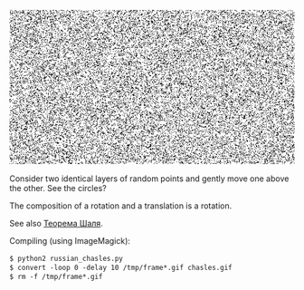 ![Chasles relation](chasles.gif)

Consider two identical layers of random points and gently move one above the other. See the circles?

The composition of a rotation and a translation is a rotation.

See also [Теорема Шаля](http://images.math.cnrs.fr/Teorema-SHalya).

Compiling (using ImageMagick):
```
$ python2 russian_chasles.py
$ convert -loop 0 -delay 10 /tmp/frame*.gif chasles.gif
$ rm -f /tmp/frame*.gif
```
